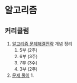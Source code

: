 # 알고리즘

## 커리큘럼
1. [알고리즘 문제해결전략](http://book.algospot.com/toc.html)
   개념 정리
   1. 5부 (2주)
   2. 6부 (3주)
   3. 7부 (3주)
   4. 3부 (2주)
2. [문제 풀이](https://algospot.com/accounts/register/)
   1. 
